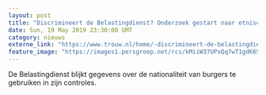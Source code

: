 ```yaml
---
layout: post
title: "Discrimineert de Belastingdienst? Onderzoek gestart naar etnisch profileren"
date: Sun, 19 May 2019 23:30:00 GMT
category: nieuws
externe_link: "https://www.trouw.nl/home/-discrimineert-de-belastingdienst-onderzoek-gestart-naar-etnisch-profileren~a8c97834/"
feature_image: "https://images1.persgroep.net/rcs/kMiiW37UPxQq7wT1gdK6SqLhdwY/diocontent/148703906/_focus/0.62/0.41/_fill/230/230?appId=e9b4e2a1869038ffcaf318a6d1463b0b&quality=0.9&format=jpeg"
---
```


De Belastingdienst blijkt gegevens over de nationaliteit van burgers te gebruiken in zijn controles.
